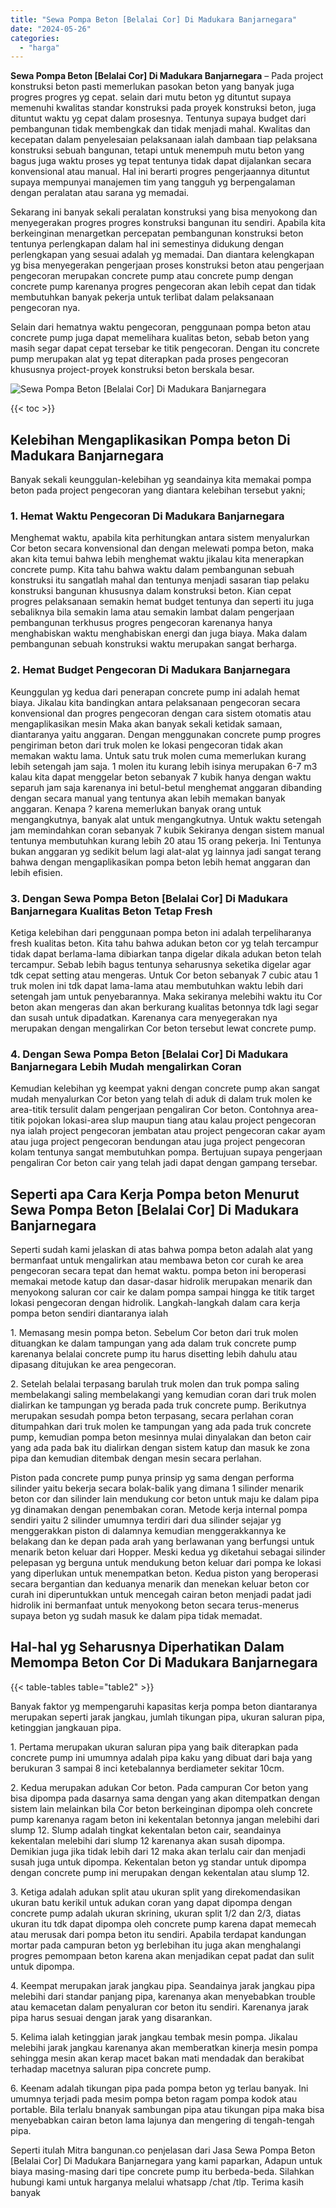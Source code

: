 ```yaml
---
title: "Sewa Pompa Beton [Belalai Cor] Di Madukara Banjarnegara"
date: "2024-05-26"
categories: 
  - "harga"
---
```


**Sewa Pompa Beton \[Belalai Cor\] Di Madukara Banjarnegara** – Pada project konstruksi beton pasti memerlukan pasokan beton yang banyak juga progres progres yg cepat. selain dari mutu beton yg dituntut supaya memenuhi kwalitas standar konstruksi pada proyek konstruksi beton, juga dituntut waktu yg cepat dalam prosesnya. Tentunya supaya budget dari pembangunan tidak membengkak dan tidak menjadi mahal. Kwalitas dan kecepatan dalam penyelesaian pelaksanaan ialah dambaan tiap pelaksana konstruksi sebuah bangunan, tetapi untuk menempuh mutu beton yang bagus juga waktu proses yg tepat tentunya tidak dapat dijalankan secara konvensional atau manual. Hal ini berarti progres pengerjaannya dituntut supaya mempunyai manajemen tim yang tangguh yg berpengalaman dengan peralatan atau sarana yg memadai.

Sekarang ini banyak sekali peralatan konstruksi yang bisa menyokong dan menyegerakan progres progres konstruksi bangunan itu sendiri. Apabila kita berkeinginan menargetkan percepatan pembangunan konstruksi beton tentunya perlengkapan dalam hal ini semestinya didukung dengan perlengkapan yang sesuai adalah yg memadai. Dan diantara kelengkapan yg bisa menyegerakan pengerjaan proses konstruksi beton atau pengerjaan pengecoran merupakan concrete pump atau concrete pump dengan concrete pump karenanya progres pengecoran akan lebih cepat dan tidak membutuhkan banyak pekerja untuk terlibat dalam pelaksanaan pengecoran nya.

Selain dari hematnya waktu pengecoran, penggunaan pompa beton atau concrete pump juga dapat memelihara kualitas beton, sebab beton yang masih segar dapat cepat tersebar ke titik pengecoran. Dengan itu concrete pump merupakan alat yg tepat diterapkan pada proses pengecoran khususnya project-proyek konstruksi beton berskala besar.

![Sewa Pompa Beton [Belalai Cor] Di Madukara Banjarnegara](/images/sewa-concrete-pump-03.png)

{{< toc >}}

## Kelebihan Mengaplikasikan Pompa beton Di Madukara Banjarnegara

Banyak sekali keunggulan-kelebihan yg seandainya kita memakai pompa beton pada project pengecoran yang diantara kelebihan tersebut yakni;

### 1\. Hemat Waktu Pengecoran Di Madukara Banjarnegara

Menghemat waktu, apabila kita perhitungkan antara sistem menyalurkan Cor beton secara konvensional dan dengan melewati pompa beton, maka akan kita temui bahwa lebih menghemat waktu jikalau kita menerapkan concrete pump. Kita tahu bahwa waktu dalam pembangunan sebuah konstruksi itu sangatlah mahal dan tentunya menjadi sasaran tiap pelaku konstruksi bangunan khususnya dalam konstruksi beton. Kian cepat progres pelaksanaan semakin hemat budget tentunya dan seperti itu juga sebaliknya bila semakin lama atau semakin lambat dalam pengerjaan pembangunan terkhusus progres pengecoran karenanya hanya menghabiskan waktu menghabiskan energi dan juga biaya. Maka dalam pembangunan sebuah konstruksi waktu merupakan sangat berharga.

### 2\. Hemat Budget Pengecoran Di Madukara Banjarnegara

Keunggulan yg kedua dari penerapan concrete pump ini adalah hemat biaya. Jikalau kita bandingkan antara pelaksanaan pengecoran secara konvensional dan progres pengecoran dengan cara sistem otomatis atau mengaplikasikan mesin Maka akan banyak sekali ketidak samaan, diantaranya yaitu anggaran. Dengan menggunakan concrete pump progres pengiriman beton dari truk molen ke lokasi pengecoran tidak akan memakan waktu lama. Untuk satu truk molen cuma memerlukan kurang lebih setengah jam saja. 1 molen itu kurang lebih isinya merupakan 6-7 m3 kalau kita dapat menggelar beton sebanyak 7 kubik hanya dengan waktu separuh jam saja karenanya ini betul-betul menghemat anggaran dibanding dengan secara manual yang tentunya akan lebih memakan banyak anggaran. Kenapa ? karena memerlukan banyak orang untuk mengangkutnya, banyak alat untuk mengangkutnya. Untuk waktu setengah jam memindahkan coran sebanyak 7 kubik Sekiranya dengan sistem manual tentunya membutuhkan kurang lebih 20 atau 15 orang pekerja. Ini Tentunya bukan anggaran yg sedikit belum lagi alat-alat yg lainnya jadi sangat terang bahwa dengan mengaplikasikan pompa beton lebih hemat anggaran dan lebih efisien.

### 3\. Dengan Sewa Pompa Beton \[Belalai Cor\] Di Madukara Banjarnegara Kualitas Beton Tetap Fresh

Ketiga kelebihan dari penggunaan pompa beton ini adalah terpeliharanya fresh kualitas beton. Kita tahu bahwa adukan beton cor yg telah tercampur tidak dapat berlama-lama dibiarkan tanpa digelar dikala adukan beton telah tercampur. Sebab lebih bagus tentunya seharusnya seketika digelar agar tdk cepat setting atau mengeras. Untuk Cor beton sebanyak 7 cubic atau 1 truk molen ini tdk dapat lama-lama atau membutuhkan waktu lebih dari setengah jam untuk penyebarannya. Maka sekiranya melebihi waktu itu Cor beton akan mengeras dan akan berkurang kualitas betonnya tdk lagi segar dan susah untuk dipadatkan. Karenanya cara menyegerakan nya merupakan dengan mengalirkan Cor beton tersebut lewat concrete pump.

### 4\. Dengan Sewa Pompa Beton \[Belalai Cor\] Di Madukara Banjarnegara Lebih Mudah mengalirkan Coran

Kemudian kelebihan yg keempat yakni dengan concrete pump akan sangat mudah menyalurkan Cor beton yang telah di aduk di dalam truk molen ke area-titik tersulit dalam pengerjaan pengaliran Cor beton. Contohnya area-titik pojokan lokasi-area slup maupun tiang atau kalau project pengecoran nya ialah project pengecoran jembatan atau project pengecoran cakar ayam atau juga project pengecoran bendungan atau juga project pengecoran kolam tentunya sangat membutuhkan pompa. Bertujuan supaya pengerjaan pengaliran Cor beton cair yang telah jadi dapat dengan gampang tersebar.

## Seperti apa Cara Kerja Pompa beton Menurut Sewa Pompa Beton \[Belalai Cor\] Di Madukara Banjarnegara

Seperti sudah kami jelaskan di atas bahwa pompa beton adalah alat yang bermanfaat untuk mengalirkan atau membawa beton cor curah ke area pengecoran secara tepat dan hemat waktu. pompa beton ini beroperasi memakai metode katup dan dasar-dasar hidrolik merupakan menarik dan menyokong saluran cor cair ke dalam pompa sampai hingga ke titik target lokasi pengecoran dengan hidrolik. Langkah-langkah dalam cara kerja pompa beton sendiri diantaranya ialah

1\. Memasang mesin pompa beton. Sebelum Cor beton dari truk molen dituangkan ke dalam tampungan yang ada dalam truk concrete pump karenanya belalai concrete pump itu harus disetting lebih dahulu atau dipasang ditujukan ke area pengecoran.

2\. Setelah belalai terpasang barulah truk molen dan truk pompa saling membelakangi saling membelakangi yang kemudian coran dari truk molen dialirkan ke tampungan yg berada pada truk concrete pump. Berikutnya merupakan sesudah pompa beton terpasang, secara perlahan coran ditumpahkan dari truk molen ke tampungan yang ada pada truk concrete pump, kemudian pompa beton mesinnya mulai dinyalakan dan beton cair yang ada pada bak itu dialirkan dengan sistem katup dan masuk ke zona pipa dan kemudian ditembak dengan mesin secara perlahan.

Piston pada concrete pump punya prinsip yg sama dengan performa silinder yaitu bekerja secara bolak-balik yang dimana 1 silinder menarik beton cor dan silinder lain mendukung cor beton untuk maju ke dalam pipa yg dinamakan dengan penembakan coran. Metode kerja internal pompa sendiri yaitu 2 silinder umumnya terdiri dari dua silinder sejajar yg menggerakkan piston di dalamnya kemudian menggerakkannya ke belakang dan ke depan pada arah yang berlawanan yang berfungsi untuk menarik beton keluar dari Hopper. Meski kedua yg diketahui sebagai silinder pelepasan yg berguna untuk mendukung beton keluar dari pompa ke lokasi yang diperlukan untuk menempatkan beton. Kedua piston yang beroperasi secara bergantian dan keduanya menarik dan menekan keluar beton cor curah ini diperuntukkan untuk mencegah cairan beton menjadi padat jadi hidrolik ini bermanfaat untuk menyokong beton secara terus-menerus supaya beton yg sudah masuk ke dalam pipa tidak memadat.

## Hal-hal yg Seharusnya Diperhatikan Dalam Memompa Beton Cor Di Madukara Banjarnegara

{{< table-tables table="table2" >}}

Banyak faktor yg mempengaruhi kapasitas kerja pompa beton diantaranya merupakan seperti jarak jangkau, jumlah tikungan pipa, ukuran saluran pipa, ketinggian jangkauan pipa.

1\. Pertama merupakan ukuran saluran pipa yang baik diterapkan pada concrete pump ini umumnya adalah pipa kaku yang dibuat dari baja yang berukuran 3 sampai 8 inci ketebalannya berdiameter sekitar 10cm.

2\. Kedua merupakan adukan Cor beton. Pada campuran Cor beton yang bisa dipompa pada dasarnya sama dengan yang akan ditempatkan dengan sistem lain melainkan bila Cor beton berkeinginan dipompa oleh concrete pump karenanya ragam beton ini kekentalan betonnya jangan melebihi dari slump 12. Slump adalah tingkat kekentalan beton cair, seandainya kekentalan melebihi dari slump 12 karenanya akan susah dipompa. Demikian juga jika tidak lebih dari 12 maka akan terlalu cair dan menjadi susah juga untuk dipompa. Kekentalan beton yg standar untuk dipompa dengan concrete pump ini merupakan dengan kekentalan atau slump 12.

3\. Ketiga adalah adukan split atau ukuran split yang direkomendasikan ukuran batu kerikil untuk adukan coran yang dapat dipompa dengan concrete pump adalah ukuran skrining, ukuran split 1/2 dan 2/3, diatas ukuran itu tdk dapat dipompa oleh concrete pump karena dapat memecah atau merusak dari pompa beton itu sendiri. Apabila terdapat kandungan mortar pada campuran beton yg berlebihan itu juga akan menghalangi progres pemompaan beton karena akan menjadikan cepat padat dan sulit untuk dipompa.

4\. Keempat merupakan jarak jangkau pipa. Seandainya jarak jangkau pipa melebihi dari standar panjang pipa, karenanya akan menyebabkan trouble atau kemacetan dalam penyaluran cor beton itu sendiri. Karenanya jarak pipa harus sesuai dengan jarak yang disarankan.

5\. Kelima ialah ketinggian jarak jangkau tembak mesin pompa. Jikalau melebihi jarak jangkau karenanya akan memberatkan kinerja mesin pompa sehingga mesin akan kerap macet bakan mati mendadak dan berakibat terhadap macetnya saluran pipa concrete pump.

6\. Keenam adalah tikungan pipa pada pompa beton yg terlau banyak. Ini umumnya terjadi pada mesim pompa beton ragam pompa kodok atau portable. Bila terlalu bnanyak sambungan pipa atau tikungan pipa maka bisa menyebabkan cairan beton lama lajunya dan mengering di tengah-tengah pipa.

Seperti itulah Mitra bangunan.co penjelasan dari Jasa Sewa Pompa Beton \[Belalai Cor\] Di Madukara Banjarnegara yang kami paparkan, Adapun untuk biaya masing-masing dari tipe concrete pump itu berbeda-beda. Silahkan hubungi kami untuk harganya melalui whatsapp /chat /tlp. Terima kasih banyak
